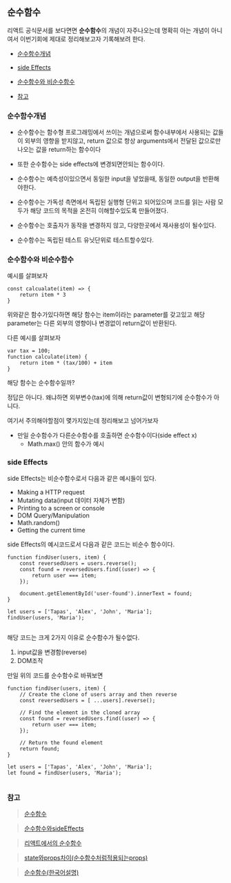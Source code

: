## 순수함수

리액트 공식문서를 보다면면 **순수함수**의 개념이 자주나오는데 명확히 아는 개념이 아니여서 이번기회에 제대로 정리해보고자 기록해보려 한다.

- [순수함수개념](#순수함수개념)

- [side Effects](#side-effects)
- [순수함수와 비순수함수](#순수함수와-비순수함수)
- [참고](#참고)

### 순수함수개념

- 순수함수는 함수형 프로그래밍에서 쓰이는 개념으로써 함수내부에서 사용되는 값들이 외부의 영향을 받지않고, return 값으로 항상 arguments에서 전달된 값으로만 나오는 값을 return하는 함수이다

- 또한 순수함수는 side effects에 변경되면안되는 함수이다.

- 순수함수는 예측성이있으면서 동일한 input을 넣었을때, 동일한 output을 반환해야한다.

- 순수함수는 가독성 측면에서 독립된 실행형 단위고 되어있으며 코드를 읽는 사람 모두가 해당 코드의 목적을 온전히 이해할수있도록 만들어졌다.

- 순수함수는 호출자가 동작을 변경하지 않고, 다양한곳에서 재사용성이 될수있다.

- 순수함수는 독립된 테스트 유닛단위로 테스트할수있다.

### 순수함수와 비순수함수

예시를 살펴보자

```
const calcualate(item) => {
    return item * 3
}
```

위와같은 함수가있다하면 해당 함수는 item이라는 parameter를 갖고있고 해당 parameter는 다른 외부의 영향이나 변경없이 return값이 반환된다.

다른 예시를 살펴보자

```
var tax = 100;
function calculate(item) {
    return item * (tax/100) + item
}
```

해당 함수는 순수함수일까?

정답은 아니다. 왜냐하면 외부변수(tax)에 의해 return값이 변형되기에 순수함수가 아니다.

여기서 주의해야할점이 몇가지있는데 정리해보고 넘어가보자

- 만일 순수함수가 다른순수함수를 호출하면 순수함수이다(side effect x)
  - Math.max() 안의 함수가 예시

### side Effects

side Effects는 비순수함수로서 다음과 같은 예시들이 있다.

- Making a HTTP request
- Mutating data(input 데이터 자체가 변함)
- Printing to a screen or console
- DOM Query/Manipulation
- Math.random()
- Getting the current time

side Effects의 예시코드로서 다음과 같은 코드는 비순수 함수이다.

```
function findUser(users, item) {
    const reversedUsers = users.reverse();
    const found = reversedUsers.find((user) => {
        return user === item;
    });

    document.getElementById('user-found').innerText = found;
}

let users = ['Tapas', 'Alex', 'John', 'Maria'];
findUser(users, 'Maria');


```

해당 코드는 크게 2가지 이유로 순수함수가 될수없다.

1. input값을 변경함(reverse)
2. DOM조작

만일 위의 코드를 순수함수로 바꿔보면

```
function findUser(users, item) {
    // Create the clone of users array and then reverse
    const reversedUsers = [ ...users].reverse();

    // Find the element in the cloned array
    const found = reversedUsers.find((user) => {
        return user === item;
    });

    // Return the found element
    return found;
}

let users = ['Tapas', 'Alex', 'John', 'Maria'];
let found = findUser(users, 'Maria');


```

### 참고

> [순수함수](https://www.geeksforgeeks.org/pure-functions-in-javascript/)

> [순수함수와sideEffects](https://blog.greenroots.info/what-are-pure-functions-and-side-effects-in-javascript)

> [리액트에서의 순수함수](https://tried.tistory.com/m/88)

> [state와props차이(순수함수처럼적용되는props)](https://tried.tistory.com/m/70)

> [순수함수(한국어설명)](https://velog.io/@pest95/%EC%88%9C%EC%88%98%ED%95%A8%EC%88%98)
